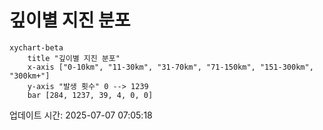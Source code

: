 # 깊이별 지진 분포

```mermaid
xychart-beta
    title "깊이별 지진 분포"
    x-axis ["0-10km", "11-30km", "31-70km", "71-150km", "151-300km", "300km+"]
    y-axis "발생 횟수" 0 --> 1239
    bar [284, 1237, 39, 4, 0, 0]
```

업데이트 시간: 2025-07-07 07:05:18
